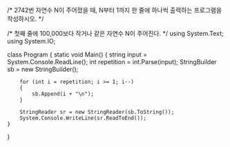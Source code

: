 /*
2742번
자연수 N이 주어졌을 때, N부터 1까지 한 줄에 하나씩 출력하는 프로그램을 작성하시오.
*/

/*
첫째 줄에 100,000보다 작거나 같은 자연수 N이 주어진다.
*/
using System.Text;
using System.IO;

class Program
{
    static void Main()
    {
        string input = System.Console.ReadLine();
        int repetition = int.Parse(input);
        StringBuilder sb = new StringBuilder();
    
        for (int i = repetition; i >= 1; i--)
        {
            sb.Append(i + "\n");
        }

        StringReader sr = new StringReader(sb.ToString());
        System.Console.WriteLine(sr.ReadToEnd());
    }          
}
